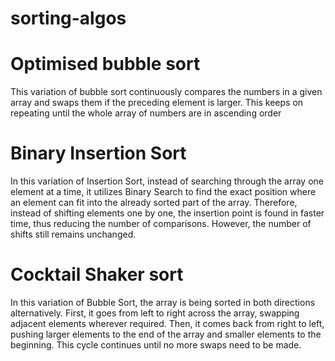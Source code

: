 # sorting-algos

# Optimised bubble sort 
This variation of bubble sort continuously compares the numbers in a given array and swaps them if the preceding element is larger. This keeps on repeating until the whole array of numbers are in ascending order

# Binary Insertion Sort
In this variation of Insertion Sort, instead of searching through the array one element at a time, it utilizes Binary Search to find the exact position where an element can fit into the already sorted part of the array. Therefore, instead of shifting elements one by one, the insertion point is found in faster time, thus reducing the number of comparisons. However, the number of shifts still remains unchanged.

# Cocktail Shaker sort
In this variation of Bubble Sort, the array is being sorted in both directions alternatively. First, it goes from left to right across the array, swapping adjacent elements wherever required. Then, it comes back from right to left, pushing larger elements to the end of the array and smaller elements to the beginning. This cycle continues until no more swaps need to be made. 
